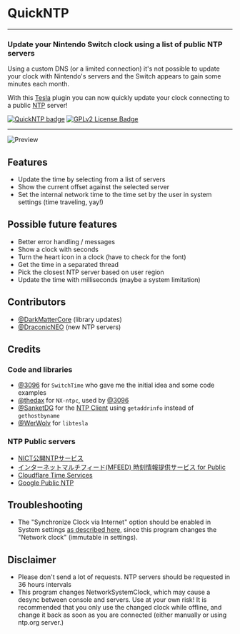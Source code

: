 # QuickNTP

---

### Update your Nintendo Switch clock using a list of public NTP servers

Using a custom DNS (or a limited connection) it's not possible to update your clock with Nintendo's servers and the Switch appears to gain some minutes each month.

With this [Tesla](https://github.com/WerWolv/libtesla) plugin you can now quickly update your clock connecting to a public [NTP](https://en.wikipedia.org/wiki/Network_Time_Protocol) server!

[![QuickNTP badge][version-badge]][changelog] [![GPLv2 License Badge][license-badge]][license]

---

![Preview](https://user-images.githubusercontent.com/389887/191822037-254e038d-a878-4ab1-9e3d-d98f00051974.png)

## Features

- Update the time by selecting from a list of servers
- Show the current offset against the selected server
- Set the internal network time to the time set by the user in system settings (time traveling, yay!)

## Possible future features

- Better error handling / messages
- Show a clock with seconds
- Turn the heart icon in a clock (have to check for the font)
- Get the time in a separated thread
- Pick the closest NTP server based on user region
- Update the time with milliseconds (maybe a system limitation)

## Contributors

- [@DarkMatterCore](https://github.com/DarkMatterCore) (library updates)
- [@DraconicNEO](https://github.com/DraconicNEO) (new NTP servers)

## Credits

### Code and libraries

- [@3096](https://github.com/3096) for `SwitchTime` who gave me the initial idea and some code examples
- [@thedax](https://github.com/thedax) for `NX-ntpc`, used by [@3096](https://github.com/3096)
- [@SanketDG](https://github.com/SanketDG) for the [NTP Client](https://github.com/SanketDG/c-projects/blob/master/ntp-client.c) using `getaddrinfo` instead of `gethostbyname`
- [@WerWolv](https://github.com/WerWolv) for `libtesla`

### NTP Public servers

- [NICT公開NTPサービス](https://jjy.nict.go.jp/tsp/PubNtp/index.html)
- [インターネットマルチフィード(MFEED) 時刻情報提供サービス for Public](https://www.mfeed.ad.jp/ntp/)
- [Cloudflare Time Services](https://www.cloudflare.com/time/)
- [Google Public NTP](https://developers.google.com/time)

## Troubleshooting

- The "Synchronize Clock via Internet" option should be enabled in System settings [as described here](https://en-americas-support.nintendo.com/app/answers/detail/a_id/22557/p/989/c/188), since this program changes the "Network clock" (immutable in settings).

## Disclaimer

- Please don't send a lot of requests. NTP servers should be requested in 36 hours intervals
- This program changes NetworkSystemClock, which may cause a desync between console and servers. Use at your own risk! It is recommended that you only use the changed clock while offline, and change it back as soon as you are connected (either manually or using ntp.org server.)

[version-badge]: https://img.shields.io/github/v/release/nedex/QuickNTP
[changelog]: ./CHANGELOG.md
[license-badge]: https://img.shields.io/github/license/nedex/QuickNTP
[license]: ./LICENSE
